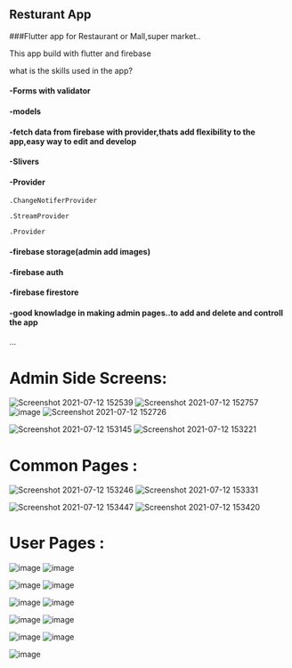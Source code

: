## Resturant App

###Flutter app for Restaurant or Mall,super market..



  This app build with flutter and firebase
  
  what is the skills used in the app?
  
  #### -Forms with validator
  
  #### -models
  
  #### -fetch data from firebase with provider,thats add flexibility to the app,easy way to edit and develop
  
  #### -Slivers
  
  #### -Provider
  
    .ChangeNotiferProvider
    
    .StreamProvider
    
    .Provider
  
#### -firebase storage(admin add images)
  
 #### -firebase auth
  
 #### -firebase firestore
  
#### -good knowladge in making admin pages..to add and delete and controll the app
  ...
  
  # Admin Side  Screens:
  
![Screenshot 2021-07-12 152539](https://user-images.githubusercontent.com/59667749/125440967-5743d915-cc62-485b-b837-c92353d6f6ee.png)   ![Screenshot 2021-07-12 152757](https://user-images.githubusercontent.com/59667749/125441092-c406410a-69d3-4044-a7c8-48a89ed2682e.png)  ![image](https://user-images.githubusercontent.com/59667749/125442749-75e864cb-9333-423d-81da-b3f7916d4378.png)  ![Screenshot 2021-07-12 152726](https://user-images.githubusercontent.com/59667749/125442842-4ddbd8bd-b043-4b05-9525-ea1923489bdf.png)




![Screenshot 2021-07-12 153145](https://user-images.githubusercontent.com/59667749/125441126-1161d9e8-cc3a-480f-9ee0-141db2d092aa.png)   ![Screenshot 2021-07-12 153221](https://user-images.githubusercontent.com/59667749/125441226-acfb860f-0a78-45f6-839d-53317714fbe8.png)



# Common Pages :


![Screenshot 2021-07-12 153246](https://user-images.githubusercontent.com/59667749/125442917-be74a638-04cb-44d8-9d2f-c1becbb807d4.png) ![Screenshot 2021-07-12 153331](https://user-images.githubusercontent.com/59667749/125442938-e348aa22-bed0-4722-b7f2-8ec5181612cc.png)


![Screenshot 2021-07-12 153447](https://user-images.githubusercontent.com/59667749/125442968-d35bf595-b2a3-4b03-9702-8c4824eccdc4.png)  ![Screenshot 2021-07-12 153420](https://user-images.githubusercontent.com/59667749/125443002-495bd993-cfc7-4d1d-962b-fdd9bb6f49e3.png)

# User Pages :

![image](https://user-images.githubusercontent.com/59667749/125443347-9bddb2ce-ceda-436b-be60-23a219ab2ead.png)  ![image](https://user-images.githubusercontent.com/59667749/125443466-bd8e24d7-febd-4ad7-be6c-d031a541c6e5.png)


![image](https://user-images.githubusercontent.com/59667749/125443673-f6fcda76-c1ad-4207-bc66-a3821c63be91.png)  ![image](https://user-images.githubusercontent.com/59667749/125444328-51a0df7e-f6d0-4f58-82d0-dbcb6bb703c1.png)


![image](https://user-images.githubusercontent.com/59667749/125444448-2dba08a8-490e-40ec-855c-9c73c77d50eb.png)  ![image](https://user-images.githubusercontent.com/59667749/125444620-a493efbb-6815-4a59-ae58-60e7d5d431b7.png)


 ![image](https://user-images.githubusercontent.com/59667749/125444839-1407b148-2980-4c69-882b-4de4bc94a958.png) ![image](https://user-images.githubusercontent.com/59667749/125444940-34400a30-7884-4ec4-b121-183fb38b3f83.png)


![image](https://user-images.githubusercontent.com/59667749/125445034-ade3a36a-0a0f-4db5-b749-e16c4510cf94.png) ![image](https://user-images.githubusercontent.com/59667749/125445111-8fff7d96-fbe6-4524-a45a-7919cc4e057f.png)
 
 
![image](https://user-images.githubusercontent.com/59667749/125445207-d252432b-9795-47dd-bd11-ea915bb37755.png)











